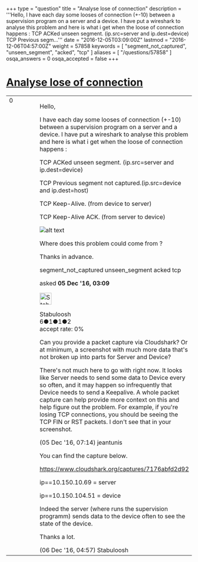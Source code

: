 +++
type = "question"
title = "Analyse lose of connection"
description = '''Hello,  I have each day some looses of connection (+-10) between a supervision program on a server and a device. I have put a wireshark to analyse this problem and here is what i get when the loose of connection happens : TCP ACKed unseen segment. (ip.src=server and ip.dest=device) TCP Previous segm...'''
date = "2016-12-05T03:09:00Z"
lastmod = "2016-12-06T04:57:00Z"
weight = 57858
keywords = [ "segment_not_captured", "unseen_segment", "acked", "tcp" ]
aliases = [ "/questions/57858" ]
osqa_answers = 0
osqa_accepted = false
+++

<div class="headNormal">

# [Analyse lose of connection](/questions/57858/analyse-lose-of-connection)

</div>

<div id="main-body">

<div id="askform">

<table id="question-table" style="width:100%;"><colgroup><col style="width: 50%" /><col style="width: 50%" /></colgroup><tbody><tr class="odd"><td style="width: 30px; vertical-align: top"><div class="vote-buttons"><span id="post-57858-upvote" class="ajax-command post-vote up" rel="nofollow" title="I like this post (click again to cancel)"> </span><div id="post-57858-score" class="post-score" title="current number of votes">0</div><span id="post-57858-downvote" class="ajax-command post-vote down" rel="nofollow" title="I dont like this post (click again to cancel)"> </span> <span id="favorite-mark" class="ajax-command favorite-mark" rel="nofollow" title="mark/unmark this question as favorite (click again to cancel)"> </span><div id="favorite-count" class="favorite-count"></div></div></td><td><div id="item-right"><div class="question-body"><p>Hello,</p><p>I have each day some looses of connection (+-10) between a supervision program on a server and a device. I have put a wireshark to analyse this problem and here is what i get when the loose of connection happens :</p><p>TCP ACKed unseen segment. (ip.src=server and ip.dest=device)</p><p>TCP Previous segment not captured.(ip.src=device and ip.dest=host)</p><p>TCP Keep-Alive. (from device to server)</p><p>TCP Keep-Alive ACK. (from server to device)</p><p><img src="https://osqa-ask.wireshark.org/upfiles/Erreur_QFRxW0w.png" alt="alt text" /></p><p>Where does this problem could come from ?</p><p>Thanks in advance.</p></div><div id="question-tags" class="tags-container tags"><span class="post-tag tag-link-segment_not_captured" rel="tag" title="see questions tagged &#39;segment_not_captured&#39;">segment_not_captured</span> <span class="post-tag tag-link-unseen_segment" rel="tag" title="see questions tagged &#39;unseen_segment&#39;">unseen_segment</span> <span class="post-tag tag-link-acked" rel="tag" title="see questions tagged &#39;acked&#39;">acked</span> <span class="post-tag tag-link-tcp" rel="tag" title="see questions tagged &#39;tcp&#39;">tcp</span></div><div id="question-controls" class="post-controls"></div><div class="post-update-info-container"><div class="post-update-info post-update-info-user"><p>asked <strong>05 Dec '16, 03:09</strong></p><img src="https://secure.gravatar.com/avatar/6f12a9b996e365e64375f92575b59706?s=32&amp;d=identicon&amp;r=g" class="gravatar" width="32" height="32" alt="Stabuloosh&#39;s gravatar image" /><p><span>Stabuloosh</span><br />
<span class="score" title="6 reputation points">6</span><span title="1 badges"><span class="badge1">●</span><span class="badgecount">1</span></span><span title="1 badges"><span class="silver">●</span><span class="badgecount">1</span></span><span title="2 badges"><span class="bronze">●</span><span class="badgecount">2</span></span><br />
<span class="accept_rate" title="Rate of the user&#39;s accepted answers">accept rate:</span> <span title="Stabuloosh has no accepted answers">0%</span></p></img></div></div><div id="comments-container-57858" class="comments-container"><span id="57864"></span><div id="comment-57864" class="comment"><div id="post-57864-score" class="comment-score"></div><div class="comment-text"><p>Can you provide a packet capture via Cloudshark? Or at minimum, a screenshot with much more data that's not broken up into parts for Server and Device?</p><p>There's not much here to go with right now. It looks like Server needs to send some data to Device every so often, and it may happen so infrequently that Device needs to send a Keepalive. A whole packet capture can help provide more context on this and help figure out the problem. For example, if you're losing TCP connections, you should be seeing the TCP FIN or RST packets. I don't see that in your screenshot.</p></div><div id="comment-57864-info" class="comment-info"><span class="comment-age">(05 Dec '16, 07:14)</span> <span class="comment-user userinfo">jeantunis</span></div></div><span id="57894"></span><div id="comment-57894" class="comment"><div id="post-57894-score" class="comment-score"></div><div class="comment-text"><p>You can find the capture below.</p><p><a href="https://www.cloudshark.org/captures/7176abfd2d92">https://www.cloudshark.org/captures/7176abfd2d92</a></p><p>ip==10.150.10.69 = server</p><p>ip==10.150.104.51 = device</p><p>Indeed the server (where runs the supervision programm) sends data to the device often to see the state of the device.</p><p>Thanks a lot.</p></div><div id="comment-57894-info" class="comment-info"><span class="comment-age">(06 Dec '16, 04:57)</span> <span class="comment-user userinfo">Stabuloosh</span></div></div></div><div id="comment-tools-57858" class="comment-tools"></div><div class="clear"></div><div id="comment-57858-form-container" class="comment-form-container"></div><div class="clear"></div></div></td></tr></tbody></table>

</div>

</div>


